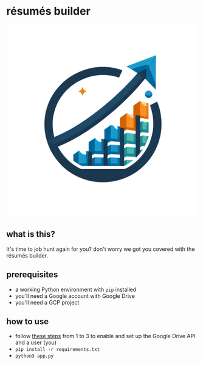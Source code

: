 # résumés builder

![logo](./logo.webp)

## what is this?

It's time to job hunt again for you? don't worry we got you covered with the résumés builder.


## prerequisites

- a working Python environment with `pip` installed
- you'll need a Google account with Google Drive
- you'll need a GCP project

## how to use

- follow [these steps](https://python.langchain.com/docs/integrations/tools/google_drive#prerequisites) from 1 to 3 to enable and set up the Google Drive API and a user (you)
- `pip install -r requirements.txt`
- `python3 app.py`
